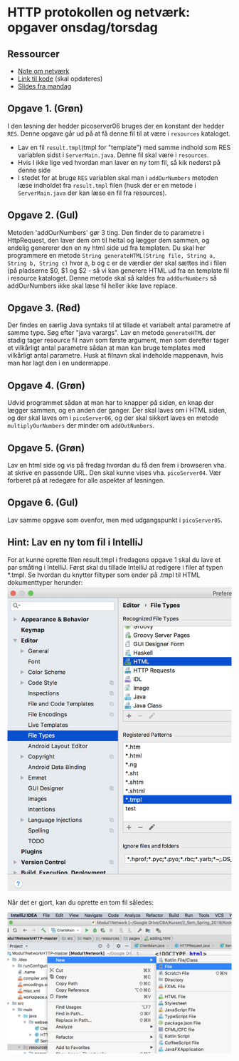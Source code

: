 # HTTP protokollen og netværk: opgaver onsdag/torsdag

## Ressourcer

- [Note om netværk](./NoteNetværkHTTP.md)
- [Link til kode](https://github.com/bornholm2sem2019/Modul1NetworkHTTP) (skal opdateres)
- [Slides fra mandag](./Week1Network.pptx)

## Opgave 1. (Grøn)

 I den løsning der hedder picoserver06 bruges der en konstant der hedder `RES`. Denne opgave går ud på at få denne fil til at være i `resources` kataloget.

- Lav en fil `result.tmpl`(tmpl for "template") med samme indhold som RES variablen sidst i `ServerMain.java`. Denne fil skal være i `resources`.
- Hvis I ikke lige ved hvordan man laver en ny tom fil, så kik nederst på denne side
- I stedet for at bruge `RES` variablen skal man i `addOurNumbers` metoden læse indholdet fra `result.tmpl` filen (husk der er en metode i `ServerMain.java` der kan læse en fil fra resources).

## Opgave 2. (Gul)

Metoden 'addOurNumbers' gør 3 ting. Den finder de to parametre i HttpRequest, den laver dem om til heltal og lægger dem sammen, og endelig genererer den en ny html side ud fra templaten. Du skal her programmere en metode `String generateHTML(String file, String a, String b, String c)` hvor a, b og c er de værdier der skal sættes ind i filen (på pladserne $0, $1 og $2 - så vi kan generere HTML ud fra en template fil i resource kataloget. Denne metode skal så kaldes fra `addOurNumbers` så addOurNumbers ikke skal læse fil heller ikke lave replace.

## Opgave 3. (Rød)

Der findes en særlig Java syntaks til at tillade et variabelt antal parametre af samme type. Søg efter "java varargs". Lav en metode `generateHTML` der stadig tager resource fil navn som første argument, men som derefter tager et vilkårligt antal parametre sådan at man kan bruge templates med vilkårligt antal parametre. Husk at filnavn skal indeholde mappenavn, hvis man har lagt den i en undermappe.

## Opgave 4. (Grøn)

Udvid programmet sådan at man har to knapper på siden, en knap der lægger sammen, og en anden der ganger. Der skal laves om i HTML siden, og der skal laves om i `picoServer06`, og der skal sikkert laves en metode `multiplyOurNumbers` der minder om `addOutNumbers`.

## Opgave 5. (Grøn)

Lav en html side og vis på fredag hvordan du få den frem i browseren vha. at skrive en passende URL. Den skal kunne vises vha. `picoServer04`. Vær forberet på at redegøre for alle aspekter af løsningen.

## Opgave 6. (Gul)

Lav samme opgave som ovenfor, men med udgangspunkt i `picoServer05`.

## Hint:  Lav en ny tom fil i IntelliJ

For at kunne oprette filen result.tmpl i fredagens opgave 1 skal du lave et par småting i IntelliJ. Først skal du tillade IntelliJ at redigere i filer af typen *.tmpl. Se hvordan du knytter filtyper som ender på .tmpl til HTML dokumenttyper herunder:
![tmplEdit](img/tmpledit.png)

Når det er gjort, kan du oprette en tom fil således:

![newEmptyFile](img/newEmptyFile1.png)
